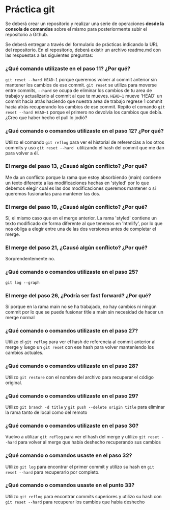 # Práctica git
Se deberá crear un repositorio y realizar una serie de operaciones **desde la consola de
comandos** sobre el mismo para posteriormente subir el repositorio a Github.

Se deberá entregar a través del formulario de prácticas indicando la URL del repositorio. En el
repositorio, deberá existir un archivo readme.md con las respuestas a las siguientes preguntas:

### ¿Qué comando utilizaste en el paso 11? ¿Por qué?
`git reset --hard HEAD~1` porque queremos volver al commit anterior sin mantener los cambios de ese commit.
`git reset` se utiliza para moverse entre commits, `--hard` se ocupa de eliminar los cambios de tu area de trabajo y actualizarlo al commit al que te mueves.
`HEAD~1` mueve 'HEAD' un commit hacia atrás haciendo que nuestra area de trabajo regrese 1 commit hacia atrás recuperando los cambios de ese commit.
Repito el comando `git reset --hard HEAD~1` porque el primero no devolvía los cambios que debía. ¿Creo que haber hecho el pull lo jodió?

### ¿Qué comando o comandos utilizaste en el paso 12? ¿Por qué?
Utilizo el comando `git reflog` para ver el historial de referencias a los otros commits y uso `git reset --hard ` utilizando el hash del commit que me dan para volver a él.

### El merge del paso 13, ¿Causó algún conflicto? ¿Por qué?
Me da un conflicto porque la rama que estoy absorbiendo (main) contiene un texto diferente a las modificaciones hechas en 'styled' por lo que debemos elegir cual es las dos modificaciones queremos mantener o si queremos fusionarlas para mantener las dos.

### El merge del paso 19, ¿Causó algún conflicto? ¿Por qué?
Sí, el mismo caso que en el merge anterior. La rama 'styled' contiene un texto modificado de forma diferente al que tenemos en 'htmlify', por lo que nos obliga a elegir entre una de las dos versiones antes de completar el merge.

### El merge del paso 21, ¿Causó algún conflicto? ¿Por qué?
Sorprendentemente no.

### ¿Qué comando o comandos utilizaste en el paso 25?
`git log --graph`
### El merge del paso 26, ¿Podría ser fast forward? ¿Por qué?
Sí porque en la rama main no se ha trabajado, no hay cambios ni ningún commit por lo que se puede fusionar title a main sin necesidad de hacer un merge normal
### ¿Qué comando o comandos utilizaste en el paso 27?
Utilizo el `git reflog` para ver el hash de referencia al commit anterior al merge y luego un `git reset` con ese hash para volver manteniendo los cambios actuales.
### ¿Qué comando o comandos utilizaste en el paso 28?
Utilizo `git restore` con el nombre del archivo para recuperar el código original.
### ¿Qué comando o comandos utilizaste en el paso 29?
Utilizo `git branch -d title` y `git push --delete origin title` para eliminar la rama tanto de local como del remoto
### ¿Qué comando o comandos utilizaste en el paso 30?
Vuelvo a utilizar `git reflog` para ver el hash del merge y utilizo `git reset --hard` para volver al merge que había deshecho recuperando sus cambios
### ¿Qué comando o comandos usaste en el paso 32?
Utilizo `git log` para encontrar el primer commit y utilizo su hash en `git reset --hard` para recuperarlo por completo.
### ¿Qué comando o comandos usaste en el punto 33?
Utilizo `git reflog` para encontrar commits superiores y utilizo su hash con `git reset --hard` para recuperar los cambios que había deshecho
